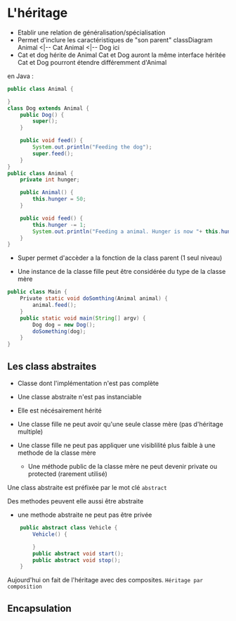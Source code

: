 # L'héritage

- Etablir une relation de généralisation/spécialisation
- Permet d'inclure les caractéristiques de "son parent"
  <mermaid>
  classDiagram
  Animal <|-- Cat
  Animal <|-- Dog
  </mermaid>
  ici
- Cat et dog hérite de Animal
  Cat et Dog auront la même interface héritée
  Cat et Dog pourront étendre différemment d'Animal

en Java :

```JAVA
public class Animal {

}
class Dog extends Animal {
    public Dog() {
        super();
    }

    public void feed() {
        System.out.println("Feeding the dog");
        super.feed();
    }
}
public class Animal {
    private int hunger;

    public Animal() {
        this.hunger = 50;
    }

    public void feed() {
        this.hunger -= 1;
        System.out.println("Feeding a animal. Hunger is now "+ this.hunger);
    }
}
```

- Super permet d'accèder a la fonction de la class parent (1 seul niveau)

- Une instance de la classe fille peut être considérée du type de la classe mère

```JAVA
public class Main {
    Private static void doSomthing(Animal animal) {
        animal.feed();
    }
    public static void main(String[] argv) {
        Dog dog = new Dog();
        doSomething(dog);
    }
}
```

## Les class abstraites

- Classe dont l'implémentation n'est pas complète

- Une classe abstraite n'est pas instanciable

- Elle est nécésairement hérité

- Une classe fille ne peut avoir qu'une seule classe mère (pas d'héritage multiple)

- Une classe fille ne peut pas appliquer une visiblilité plus faible à une methode de la classe mère
  - Une méthode public de la classe mère ne peut devenir private ou protected (rarement utilisé)

Une class abstraite est préfixée par le mot clé `abstract`

Des methodes peuvent elle aussi être abstraite

- une methode abstraite ne peut pas être privée

```JAVA
    public abstract class Vehicle {
        Vehicle() {

        }
        public abstract void start();
        public abstract void stop();
    }
```

Aujourd'hui on fait de l'héritage avec des composites.
`Héritage par composition`

## Encapsulation

